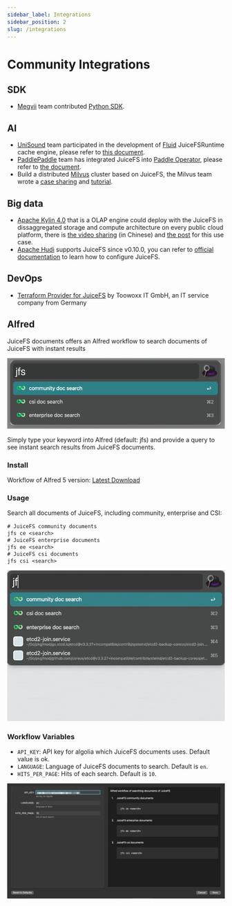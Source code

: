 ```yaml
---
sidebar_label: Integrations
sidebar_position: 2
slug: /integrations
---
```


# Community Integrations

## SDK

- [Megvii](https://en.megvii.com) team contributed [Python SDK](https://github.com/megvii-research/juicefs-python).

## AI

- [UniSound](https://www.unisound.com) team participated in the development of [Fluid](https://github.com/fluid-cloudnative/fluid) JuiceFSRuntime cache engine, please refer to [this document](https://github.com/fluid-cloudnative/fluid/blob/master/docs/en/samples/juicefs_runtime.md).
- [PaddlePaddle](https://github.com/paddlepaddle/paddle) team has integrated JuiceFS into [Paddle Operator](https://github.com/PaddleFlow/paddle-operator), please refer to [the document](https://github.com/PaddleFlow/paddle-operator/blob/sampleset/docs/en/ext-overview.md).
- Build a distributed [Milvus](https://milvus.io) cluster based on JuiceFS, the Milvus team wrote a [case sharing](https://zilliz.com/blog/building-a-milvus-cluster-based-on-juicefs) and [tutorial](https://tutorials.milvus.io/en-juicefs/index.html?index=..%2F..index#0).

## Big data

- [Apache Kylin 4.0](http://kylin.apache.org) that is a OLAP engine could deploy with the JuiceFS in dissaggregated storage and compute architecture on every public cloud platform, there is [the video sharing](https://www.bilibili.com/video/BV1c54y1W72S) (in Chinese) and [the post](https://juicefs.com/en/blog/optimize-kylin-on-juicefs) for this use case.
- [Apache Hudi](https://hudi.apache.org) supports JuiceFS since v0.10.0, you can refer to [official documentation](https://hudi.apache.org/docs/jfs_hoodie) to learn how to configure JuiceFS.

## DevOps

- [Terraform Provider for JuiceFS](https://github.com/toowoxx/terraform-provider-juicefs) by Toowoxx IT GmbH, an IT service company from Germany

## Alfred

JuiceFS documents offers an Alfred workflow to search documents of JuiceFS with instant results

![JuiceFS Alfred Workflow](../images/workflow-root.png)

Simply type your keyword into Alfred (default: jfs) and provide a query to see instant search results from JuiceFS documents.

### Install

Workflow of Alfred 5 version: [Latest Download](https://github.com/zwwhdls/juicefs-alfred-workflow/releases/download/v0.2.0/JuiceFS.Search.alfredworkflow)

### Usage

Search all documents of JuiceFS, including community, enterprise and CSI:

```
# JuiceFS community documents
jfs ce <search>
# JuiceFS enterprise documents
jfs ee <search>
# JuiceFS csi documents
jfs csi <search>
```

![JuiceFS Alfred Workflow demo](../images/workflow-demo.gif)

### Workflow Variables

- `API_KEY`: API key for algolia which JuiceFS documents uses. Default value is ok.
- `LANGUAGE`: Language of JuiceFS documents to search. Default is `en`.
- `HITS_PER_PAGE`: Hits of each search. Default is `10`.

![JuiceFS Alfred Workflow configuration](../images/configuration.png)
